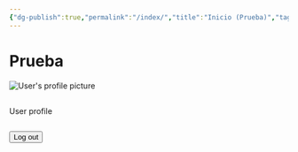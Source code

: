 ```yaml
---
{"dg-publish":true,"permalink":"/index/","title":"Inicio (Prueba)","tags":["gardenEntry"],"created":"2024-02-18T11:34:37.674-06:00","updated":"2024-02-18T22:49:09.368-06:00"}
---
```



# Prueba
<div class="content-home">
<!-- content profile -->
<div class="profile-header auth-visibility hidden">
<img  alt="User's profile picture"  class="profile-image"/>
<h2 class="display-name"></h2>
<p class="user-email"></p>
<p class="is_employee"></p>
<a class="link" title="User profile on Stack Overflow">User profile</a>
<p class="user_id"></p>
<p class="user_type"></p>
<pre><code id="profile-data" class="json"></code></pre>
<button id="qsLogoutBtn-bottom" onclick="logout()">Log out</button>
</div>
</div>